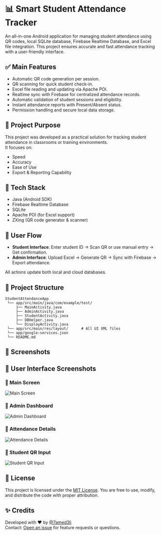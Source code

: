 
# 📊 Smart Student Attendance Tracker

An all-in-one Android application for managing student attendance using QR codes, local SQLite database, Firebase Realtime Database, and Excel file integration. This project ensures accurate and fast attendance tracking with a user-friendly interface.

## ✅ Main Features
- Automatic QR code generation per session.
- QR scanning for quick student check-in.
- Excel file reading and updating via Apache POI.
- Realtime sync with Firebase for centralized attendance records.
- Automatic validation of student sessions and eligibility.
- Instant attendance reports with Present/Absent status.
- Permission handling and secure local data storage.

## 🎯 Project Purpose
This project was developed as a practical solution for tracking student attendance in classrooms or training environments.  
It focuses on:
- Speed
- Accuracy
- Ease of Use
- Export & Reporting Capability

## 🧰 Tech Stack
- Java (Android SDK)
- Firebase Realtime Database
- SQLite
- Apache POI (for Excel support)
- ZXing (QR code generator & scanner)

## 🔄 User Flow
- **Student Interface**: Enter student ID → Scan QR or use manual entry → Get confirmation.
- **Admin Interface**: Upload Excel → Generate QR → Sync with Firebase → Export attendance.

All actions update both local and cloud databases.

## 📁 Project Structure
```
StudentAttendanceApp
 └── app/src/main/java/com/example/test/
     ├── MainActivity.java
     ├── AdminActivity.java
     ├── StudentActivity.java
     ├── DBHelper.java
     └── DisplayActivity.java
 └── app/src/main/res/layout/      # All UI XML files
 └── app/google-services.json
 └── README.md
```

## 📸 Screenshots
## 📱 User Interface Screenshots

### 🔹 Main Screen
![Main Screen](https://github.com/user-attachments/assets/e651c45a-5dd3-4ccf-aaa2-1874a781a6b5)

### 🔹 Admin Dashboard
![Admin Dashboard](https://github.com/user-attachments/assets/bba6d66b-6463-44c5-b641-7e4e64d8634e)

### 🔹 Attendance Details
![Attendance Details](https://github.com/user-attachments/assets/36d9cd88-66f2-43d4-89f1-2ad13177a0fe)

### 🔹 Student QR Input
![Student QR Input](https://github.com/user-attachments/assets/0b85c7f2-bf37-4105-94ec-12c580fc44cb)

## 🪪 License
This project is licensed under the [MIT License]([https://opensource.org/licenses/MIT](https://github.com/7amed3li/student-attendance-tracker/blob/master/LICENSE)). You are free to use, modify, and distribute the code with proper attribution.

## ✨ Credits
Developed with ❤️ by [@7amed3li](https://github.com/7amed3li)  
Contact: [Open an issue](https://github.com/7amed3li/student-attendance-tracker/issues) for feature requests or questions.
